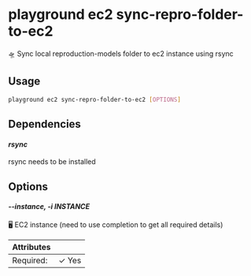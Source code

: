 # playground ec2 sync-repro-folder-to-ec2

🛸 Sync local reproduction-models folder to ec2 instance using rsync

## Usage

```bash
playground ec2 sync-repro-folder-to-ec2 [OPTIONS]
```

## Dependencies

#### *rsync*

rsync needs to be installed

## Options

#### *--instance, -i INSTANCE*

🖥️ EC2 instance (need to use completion to get all required details)

| Attributes      | &nbsp;
|-----------------|-------------
| Required:       | ✓ Yes


